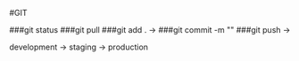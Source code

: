 #GIT

###git status
###git pull
###git add . -> 
###git commit -m ""
###git push ->



development -> staging -> production 